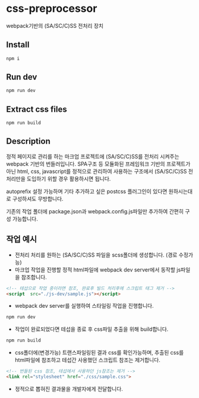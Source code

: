 # css-preprocessor
webpack기반의 (SA/SC/C)SS 전처리 장치
  
## Install

```bash
npm i
```

## Run dev

```bash
npm run dev
```

## Extract css files

```bash
npm run build
```

## Description
정적 페이지로 관리를 하는 마크업 프로젝트에 (SA/SC/C)SS를 전처리 시켜주는 webpack 기반의 번들러입니다.
SPA구조 등 모듈화된 프레임워크 기반의 프로젝트가 아닌 html, css, javascript를 정적으로 관리하여 사용하는 구조에서 (SA/SC/C)SS 전처리만을 도입하기 위할 경우 활용하시면 됩니다.

autoprefix 설정 가능하며 기타 추가하고 싶은 postcss 플러그인이 있다면 원하시는대로 구성하셔도 무방합니다.

기존의 작업 폴더에 package.json과 webpack.config.js파일만 추가하여 간편히 구성 가능합니다.


## 작업 예시
- 전처리 처리를 원하는 (SA/SC/C)SS 파일을 scss폴더에 생성합니다.  (경로 수정가능)
- 마크업 작업을 진행할 정적 html파일에 webpack dev server에서 동작할 js파일을 참조합니다.

```html
<!-- 테섭으로 작업 중이라면 참조, 완료후 빌드 처리후에 스크립트 태그 제거 -->
<script  src="./js-dev/sample.js"></script>
```

- webpack dev server를 실행하여 스타일링 작업을 진행합니다.

```bash
npm run dev
```

- 작업이 완료되었다면 테섭을 종료 후 css파일 추출을 위해 build합니다.

```bash
npm run build
```

- css폴더에(변경가능) 트랜스파일링된 결과 css를 확인가능하며, 추출된 css를 html파일에 참조하고 테섭간 사용했던 스크립트 참조는 제거합니다.

```html
<!-- 번들된 css 참조, 테섭에서 사용하던 js참조는 제거 -->
<link rel="stylesheet" href="./css/sample.css">
```

- 정적으로 뽑혀진 결과물을 개발자에게 전달합니다.